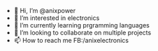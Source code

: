 - 👋 Hi, I’m @anixpower
- 👀 I’m interested in electronics
- 🌱 I’m currently learning prgramming languages
- 💞️ I’m looking to collaborate on multiple projects 
- 📫 How to reach me FB:/anixelectronics
